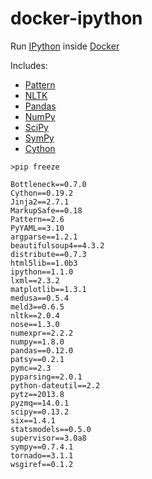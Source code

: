 docker-ipython
==============

Run [IPython](http://ipython.org) inside [Docker](http://www.docker.io)

Includes:
* [Pattern](http://www.clips.ua.ac.be/pattern)
* [NLTK](http://nltk.org)
* [Pandas](http://pandas.pydata.org)
* [NumPy](http://www.numpy.org)
* [SciPy](http://scipy.org) 
* [SymPy](http://sympy.org)
* [Cython](http://cython.org)

```
>pip freeze

Bottleneck==0.7.0
Cython==0.19.2
Jinja2==2.7.1
MarkupSafe==0.18
Pattern==2.6
PyYAML==3.10
argparse==1.2.1
beautifulsoup4==4.3.2
distribute==0.7.3
html5lib==1.0b3
ipython==1.1.0
lxml==2.3.2
matplotlib==1.3.1
medusa==0.5.4
meld3==0.6.5
nltk==2.0.4
nose==1.3.0
numexpr==2.2.2
numpy==1.8.0
pandas==0.12.0
patsy==0.2.1
pymc==2.3
pyparsing==2.0.1
python-dateutil==2.2
pytz==2013.8
pyzmq==14.0.1
scipy==0.13.2
six==1.4.1
statsmodels==0.5.0
supervisor==3.0a8
sympy==0.7.4.1
tornado==3.1.1
wsgiref==0.1.2
```
